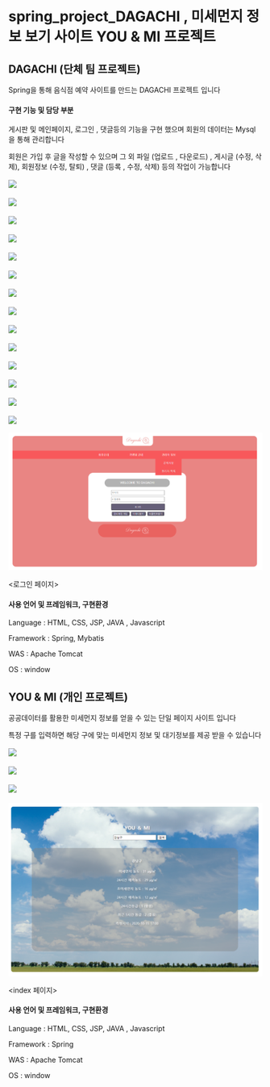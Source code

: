# spring_project_DAGACHI , 미세먼지 정보 보기 사이트 YOU & MI 프로젝트

## DAGACHI (단체 팀 프로젝트)

Spring을 통해 음식점 예약 사이트를 만드는 DAGACHI 프로젝트 입니다

#### 구현 기능 및 담당 부분

게시판 및 메인페이지, 로그인 , 댓글등의 기능을 구현 했으며 회원의 데이터는 Mysql 을 통해 관리합니다

회원은 가입 후 글을 작성할 수 있으며 그 외 파일 (업로드 , 다운로드) , 게시글 (수정, 삭제), 회원정보 (수정, 탈퇴) , 댓글 (등록 , 수정, 삭제) 등의 작업이 가능합니다
<br/><br/>
<img src="https://user-images.githubusercontent.com/69440128/206436068-e2262820-3f4e-4d76-b0b5-f2894ff2caf5.jpg"/>
<br/><br/>
<img src="https://user-images.githubusercontent.com/69440128/206435761-6b089aeb-890e-41af-9d8e-43fe011d4113.jpg"/>
<br/><br/>
<img src="https://user-images.githubusercontent.com/69440128/206435886-6c157d27-544d-4b0b-9656-21a8b3bd3326.jpg"/>
<br/><br/>
<img src="https://user-images.githubusercontent.com/69440128/206435888-62bb471b-c86e-4b6e-9de9-157ee4ec0359.jpg"/>
<br/><br/>
<img src="https://user-images.githubusercontent.com/69440128/206435891-8fdb9263-5edb-4461-bd89-baa41724e202.jpg"/>
<br/><br/>
<img src="https://user-images.githubusercontent.com/69440128/206435893-2398d107-01f7-4a5c-926b-4a5bbc116a0a.jpg"/>
<br/><br/>
<img src="https://user-images.githubusercontent.com/69440128/206435898-ab0c36c4-6b9a-4a30-9915-d0f3a417bfb3.jpg"/>
<br/><br/>
<img src="https://user-images.githubusercontent.com/69440128/206435902-00ed2742-21b2-4ce1-b54d-aa743ea61232.jpg"/>
<br/><br/>
<img src="https://user-images.githubusercontent.com/69440128/206435908-f5418ae3-e4e0-4e2f-a1ae-911a1fd11da4.jpg"/>
<br/><br/>
<img src="https://user-images.githubusercontent.com/69440128/206435912-0a62ee46-fd24-4b56-9a88-d085bf148b91.jpg"/>
<br/><br/>
<img src="https://user-images.githubusercontent.com/69440128/206435914-5eaa873f-f78e-4e2e-8415-210fb6e01742.jpg"/>
<br/><br/>
<img src="https://user-images.githubusercontent.com/69440128/206435919-472a4f2c-d525-42bf-92b3-2a61bf9e6516.jpg"/>
<br/><br/>
<img src="https://user-images.githubusercontent.com/69440128/206435922-24cfc557-dd6b-4cc6-858f-1ce73c3aa696.jpg"/>
<br/><br/>
<img src="https://user-images.githubusercontent.com/69440128/206435924-b70c99d8-27cb-415d-a3f9-2747d9da9466.jpg"/>
<br/>

![DAGACHI MAIN](./images/Admin_Login.png)

<로그인 페이지>

#### 사용 언어 및 프레임워크, 구현환경

Language : HTML, CSS, JSP, JAVA , Javascript

Framework : Spring, Mybatis

WAS : Apache Tomcat

OS : window

##

## YOU & MI (개인 프로젝트)

공공데이터를 활용한 미세먼지 정보를 얻을 수 있는 단일 페이지 사이트 입니다

특정 구를 입력하면 해당 구에 맞는 미세먼지 정보 및 대기정보를 제공 받을 수 있습니다
<br/><br/>
<img src="https://user-images.githubusercontent.com/69440128/206435928-95d52ff2-6ffd-428e-98fa-c041728a7c09.jpg"/>
<br/><br/>
<img src="https://user-images.githubusercontent.com/69440128/206435930-a00c852c-3768-4b6f-8008-92491810d351.jpg"/>
<br/><br/>
<img src="https://user-images.githubusercontent.com/69440128/206435879-b9ec95af-16c1-4cc0-a942-089cb58c77f0.jpg"/>
<br/><br/>
![YOU & ME MAIN](./images/finedustMain.png)

<index 페이지>

#### 사용 언어 및 프레임워크, 구현환경

Language : HTML, CSS, JSP, JAVA , Javascript

Framework : Spring

WAS : Apache Tomcat

OS : window
